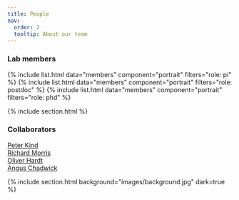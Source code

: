```yaml
---
title: People
nav:
  order: 2
  tooltip: About our team
---
```


### Lab members



{% include list.html data="members" component="portrait" filters="role: pi" %}
{% include list.html data="members" component="portrait" filters="role: postdoc" %}
{% include list.html data="members" component="portrait" filters="role: phd" %}

{% include section.html %}

### Collaborators


[Peter Kind](https://sidb.org.uk/peter-kind/) <br/>
[Richard Morris](https://sidb.org.uk/richard-morris) <br/>
[Oliver Hardt](https://sidb.org.uk/oliver-hardt/) <br/>
[Angus Chadwick](https://homepages.inf.ed.ac.uk/achadwic/index.html) <br/>


{% include section.html background="images/background.jpg" dark=true %}
